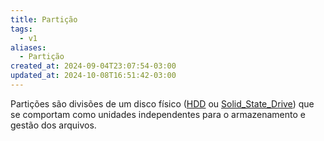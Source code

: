 ```yaml
---
title: Partição
tags:
  - v1
aliases:
  - Partição
created_at: 2024-09-04T23:07:54-03:00
updated_at: 2024-10-08T16:51:42-03:00
---
```


Partições são divisões de um disco físico ([HDD](Hard_disk_drive.md) ou [Solid_State_Drive](Solid_State_Drive.md)) que se comportam como unidades independentes para o armazenamento e gestão dos arquivos.